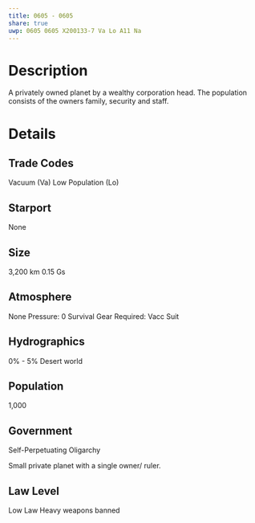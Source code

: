 ```yaml
---
title: 0605 - 0605
share: true
uwp: 0605 0605 X200133-7 Va Lo A11 Na
---
```


# Description
A privately owned planet by a wealthy corporation head. The population consists of the owners family, security and staff.

# Details
## Trade Codes
Vacuum (Va)
Low Population (Lo)

## Starport
None

## Size
3,200 km
0.15 Gs

## Atmosphere
None
Pressure: 0
Survival Gear Required: Vacc Suit

## Hydrographics
0% - 5%
Desert world

## Population
1,000

## Government
Self-Perpetuating Oligarchy

Small private planet with a single owner/ ruler.

## Law Level
Low Law
Heavy weapons banned
